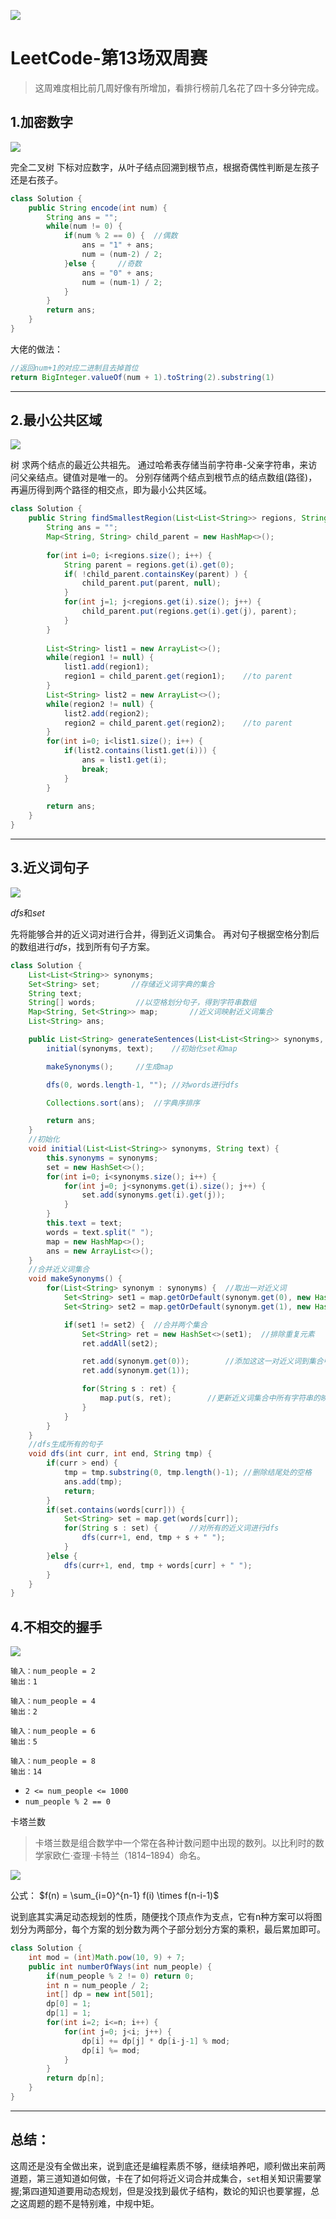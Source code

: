 
![](https://tyh-blog-image.oss-cn-beijing.aliyuncs.com/pixiv%E4%BD%9C%E5%93%81/58351853_p0.jpg)

# LeetCode-第13场双周赛

> 这周难度相比前几周好像有所增加，看排行榜前几名花了四十多分钟完成。

## 1.加密数字

![](https://tyh-blog-image.oss-cn-beijing.aliyuncs.com/LeetCode-%E5%9B%BE%E7%89%87/%E5%B1%8F%E5%B9%95%E5%BF%AB%E7%85%A7%202019-11-16%20%E4%B8%8B%E5%8D%8811.48.56.png)

完全二叉树
下标对应数字，从叶子结点回溯到根节点，根据奇偶性判断是左孩子还是右孩子。

```java
class Solution {
    public String encode(int num) {
        String ans = "";
        while(num != 0) {
            if(num % 2 == 0) {  //偶数
                ans = "1" + ans;
                num = (num-2) / 2;
            }else {     //奇数
                ans = "0" + ans;
                num = (num-1) / 2;
            }
        }
        return ans;
    }
}
```

大佬的做法：

```java
//返回num+1的对应二进制且去掉首位
return BigInteger.valueOf(num + 1).toString(2).substring(1)
```

---

## 2.最小公共区域

![](https://tyh-blog-image.oss-cn-beijing.aliyuncs.com/LeetCode-%E5%9B%BE%E7%89%87/%E5%B1%8F%E5%B9%95%E5%BF%AB%E7%85%A7%202019-11-16%20%E4%B8%8B%E5%8D%8811.49.04.png)

树
求两个结点的最近公共祖先。
通过哈希表存储当前字符串-父亲字符串，来访问父亲结点。键值对是唯一的。
分别存储两个结点到根节点的结点数组(路径)，再遍历得到两个路径的相交点，即为最小公共区域。

```java
class Solution {
    public String findSmallestRegion(List<List<String>> regions, String region1, String region2) {
        String ans = "";
        Map<String, String> child_parent = new HashMap<>();
        
        for(int i=0; i<regions.size(); i++) {
            String parent = regions.get(i).get(0);
            if( !child_parent.containsKey(parent) ) {
                child_parent.put(parent, null);
            }
            for(int j=1; j<regions.get(i).size(); j++) {
                child_parent.put(regions.get(i).get(j), parent);
            }
        }
        
        List<String> list1 = new ArrayList<>();
        while(region1 != null) {
            list1.add(region1);
            region1 = child_parent.get(region1);    //to parent
        }
        List<String> list2 = new ArrayList<>();
        while(region2 != null) {
            list2.add(region2);
            region2 = child_parent.get(region2);    //to parent
        }
        for(int i=0; i<list1.size(); i++) {
            if(list2.contains(list1.get(i))) {
                ans = list1.get(i);
                break;
            }
        }
        
        return ans;
    }
}
```

---

## 3.近义词句子

![](https://tyh-blog-image.oss-cn-beijing.aliyuncs.com/LeetCode-%E5%9B%BE%E7%89%87/%E5%B1%8F%E5%B9%95%E5%BF%AB%E7%85%A7%202019-11-16%20%E4%B8%8B%E5%8D%8811.49.13.png)

$dfs$和$set$

先将能够合并的近义词对进行合并，得到近义词集合。
再对句子根据空格分割后的数组进行$dfs$，找到所有句子方案。

```java
class Solution {
    List<List<String>> synonyms;
    Set<String> set;       //存储近义词字典的集合
    String text;
    String[] words;         //以空格划分句子，得到字符串数组
    Map<String, Set<String>> map;       //近义词映射近义词集合
    List<String> ans;

    public List<String> generateSentences(List<List<String>> synonyms, String text) {
        initial(synonyms, text);    //初始化set和map

        makeSynonyms();     //生成map

        dfs(0, words.length-1, ""); //对words进行dfs

        Collections.sort(ans);  //字典序排序

        return ans;
    }
    //初始化
    void initial(List<List<String>> synonyms, String text) {
        this.synonyms = synonyms;
        set = new HashSet<>();
        for(int i=0; i<synonyms.size(); i++) {
            for(int j=0; j<synonyms.get(i).size(); j++) {
                set.add(synonyms.get(i).get(j));
            }
        }
        this.text = text;
        words = text.split(" ");
        map = new HashMap<>();
        ans = new ArrayList<>();
    }
    //合并近义词集合
    void makeSynonyms() {
        for(List<String> synonym : synonyms) {  //取出一对近义词
            Set<String> set1 = map.getOrDefault(synonym.get(0), new HashSet<>());
            Set<String> set2 = map.getOrDefault(synonym.get(1), new HashSet<>());

            if(set1 != set2) {  //合并两个集合
                Set<String> ret = new HashSet<>(set1);  //排除重复元素
                ret.addAll(set2);

                ret.add(synonym.get(0));        //添加这这一对近义词到集合中
                ret.add(synonym.get(1));

                for(String s : ret) {
                    map.put(s, ret);        //更新近义词集合中所有字符串的映射对
                }
            }
        }
    }
    //dfs生成所有的句子
    void dfs(int curr, int end, String tmp) {
        if(curr > end) {
            tmp = tmp.substring(0, tmp.length()-1); //删除结尾处的空格
            ans.add(tmp);
            return;
        }
        if(set.contains(words[curr])) {
            Set<String> set = map.get(words[curr]);
            for(String s : set) {       //对所有的近义词进行dfs
                dfs(curr+1, end, tmp + s + " ");
            }
        }else {
            dfs(curr+1, end, tmp + words[curr] + " ");
        }
    }
}
```

## 4.不相交的握手

![](https://tyh-blog-image.oss-cn-beijing.aliyuncs.com/LeetCode-%E5%9B%BE%E7%89%87/%E5%B1%8F%E5%B9%95%E5%BF%AB%E7%85%A7%202019-11-16%20%E4%B8%8B%E5%8D%8811.49.22.png)

```
输入：num_people = 2
输出：1

输入：num_people = 4
输出：2

输入：num_people = 6
输出：5

输入：num_people = 8
输出：14
```
* `2 <= num_people <= 1000`
* `num_people % 2 == 0`

卡塔兰数

> 卡塔兰数是组合数学中一个常在各种计数问题中出现的数列。以比利时的数学家欧仁·查理·卡特兰（1814–1894）命名。

![](https://wikimedia.org/api/rest_v1/media/math/render/svg/57de4926a69e67cdcdf999030c5ec3c25d97b0c9)

公式：
$f(n) = \sum_{i=0}^{n-1} f(i) \times f(n-i-1)$

说到底其实满足动态规划的性质，随便找个顶点作为支点，它有n种方案可以将图划分为两部分，每个方案的划分数为两个子部分划分方案的乘积，最后累加即可。

```java
class Solution {
    int mod = (int)Math.pow(10, 9) + 7;
    public int numberOfWays(int num_people) {
        if(num_people % 2 != 0) return 0;
        int n = num_people / 2;
        int[] dp = new int[501];
        dp[0] = 1;
        dp[1] = 1;
        for(int i=2; i<=n; i++) {  
            for(int j=0; j<i; j++) {
                dp[i] += dp[j] * dp[i-j-1] % mod;
                dp[i] %= mod;
            }
        }
        return dp[n];
    }
}
```

---
## 总结：

这周还是没有全做出来，说到底还是编程素质不够，继续培养吧，顺利做出来前两道题，第三道知道如何做，卡在了如何将近义词合并成集合，`set`相关知识需要掌握;第四道知道要用动态规划，但是没找到最优子结构，数论的知识也要掌握，总之这周题的题不是特别难，中规中矩。
